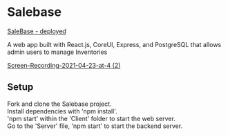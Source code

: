 # Salebase

[SaleBase - deployed](salebase.herokuapp.com)

A web app built with React.js, CoreUI, Express, and PostgreSQL that allows admin users to manage Inventories

[Screen-Recording-2021-04-23-at-4 (2)](https://user-images.githubusercontent.com/59522575/115929775-55e2c600-a456-11eb-9f0e-f5ff8c6a83a2.gif)


## Setup

Fork and clone the Salebase project. \
Install dependencies with 'npm install'. \
'npm start' within the 'Client' folder to start the web server. \
Go to the 'Server' file, 'npm start' to start the backend server.

